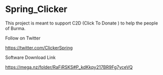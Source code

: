 # Spring_Clicker
This project is meant to support C2D (Click To Donate ) to help the people of  Burma.

Follow on Twitter

https://twitter.com/ClickerSpring


Software Download Link

https://mega.nz/folder/RaFiRSKS#P_kdKkpy217BR9Fg7yceVQ

 
